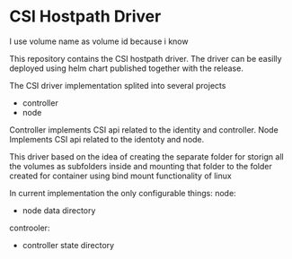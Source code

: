 # CSI Hostpath Driver

I use volume name as volume id because i know 

This repository contains the CSI hostpath driver.
The driver can be easilly deployed using helm chart published together with the release.

The CSI driver implementation splited into several projects
- controller
- node

Controller implements CSI api related to the identity and controller.
Node Implements CSI api related to the identoty and node.

This driver based on the idea of creating the separate folder for storign all the volumes as subfolders inside
and mounting that folder to the folder created for container using bind mount functionality of linux

In current implementation the only configurable things:
node:
- node data directory

controoler:
- controller state directory